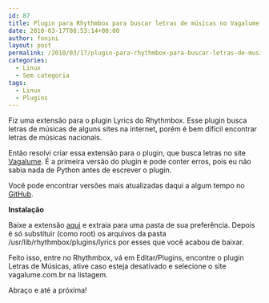 ```yaml
---
id: 87
title: Plugin para Rhythmbox para buscar letras de músicas no Vagalume
date: 2010-03-17T08:53:14+00:00
author: fonini
layout: post
permalink: /2010/03/17/plugin-para-rhythmbox-para-buscar-letras-de-musicas-no-vagalume/
categories:
  - Linux
  - Sem categoria
tags:
  - Linux
  - Plugins
---
```

Fiz uma extensão para o plugin Lyrics do Rhythmbox. Esse plugin busca letras de músicas de alguns sites na internet, porém é bem difícil encontrar letras de músicas nacionais. 

Então resolvi criar essa extensão para o plugin, que busca letras no site <a href="http://www.vagalume.com.br" rel="externo nofollow">Vagalume</a>. É a primeira versão do plugin e pode conter erros, pois eu não sabia nada de Python antes de escrever o plugin. 

Você pode encontrar versões mais atualizadas daqui a algum tempo no <a href="http://github.com/fonini/VagalumeParser" rel="externo nofollow">GitHub</a>.

**Instalação**

Baixe a extensão <a href="https://www.dropbox.com/s/yvw5qt1fjr1b5sq/vagalume-parser.zip?dl=0">aqui</a> e extraia para uma pasta de sua preferência. Depois é só substituir (como root) os arquivos da pasta /usr/lib/rhythmbox/plugins/lyrics por esses que você acabou de baixar.

Feito isso, entre no Rhythmbox, vá em Editar/Plugins, encontre o plugin Letras de Músicas, ative caso esteja desativado e selecione o site vagalume.com.br na listagem.

Abraço e até a próxima!